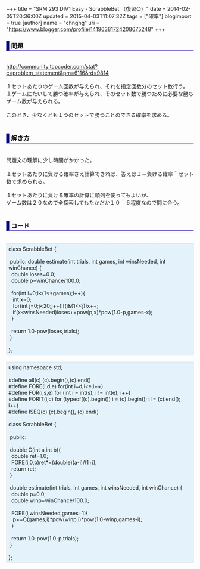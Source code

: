 +++
title = "SRM 293 DIV1 Easy - ScrabbleBet （復習○）"
date = 2014-02-05T20:36:00Z
updated = 2015-04-03T11:07:32Z
tags = ["確率"]
blogimport = true 
[author]
	name = "chngng"
	uri = "https://www.blogger.com/profile/14196381724208675248"
+++

<div dir="ltr" style="text-align: left;" trbidi="on"><h3 style="border-bottom: 2px solid slateblue; border-left: 8px solid navy; color: black; padding: 0px 0px 1px 5px;">問題 </h3><br /><a href="http://community.topcoder.com/stat?c=problem_statement&amp;pm=6116&amp;rd=9814" target="_blank">http://community.topcoder.com/stat?c=problem_statement&amp;pm=6116&amp;rd=9814</a><br /><br />１セットあたりのゲーム回数が与えられ、それを指定回数分のセット数行う。<br />１ゲームにたいして勝つ確率が与えられ、そのセット数で勝つために必要な勝ちゲーム数が与えられる。<br /><br />このとき、少なくとも１つのセットで勝つことのできる確率を求める。<br /><br /><h3 style="border-bottom: 2px solid slateblue; border-left: 8px solid navy; color: black; padding: 0px 0px 1px 5px;">解き方 </h3><br />問題文の理解に少し時間がかかった。<br /><br />１セットあたりに負ける確率さえ計算できれば、答えは１－負ける確率＾セット数で求められる。<br /><br />１セットあたりに負ける確率の計算に順列を使ってもよいが、<br />ゲーム数は２０なので全探索してもたかだか１０＾６程度なので間に合う。<br /><br /><h3 style="border-bottom: 2px solid slateblue; border-left: 8px solid navy; color: black; padding: 0px 0px 1px 5px;">コード </h3><br /><div style="background-color: #e3f2fb; border: 1px dotted #CCCCCC; padding: 5px;">class ScrabbleBet {<br /><br /><span class="Apple-tab-span" style="white-space: pre;"> </span>public: double estimate(int trials, int games, int winsNeeded, int winChance) {<br /><span class="Apple-tab-span" style="white-space: pre;">  </span>double loses=0.0;<br /><span class="Apple-tab-span" style="white-space: pre;">  </span>double p=winChance/100.0;<br /><br /><span class="Apple-tab-span" style="white-space: pre;">  </span>for(int i=0;i&lt;(1&lt;&lt;games);i++){<br /><span class="Apple-tab-span" style="white-space: pre;">   </span>int x=0;<br /><span class="Apple-tab-span" style="white-space: pre;">   </span>for(int j=0;j&lt;20;j++)if(i&amp;(1&lt;&lt;j))x++;<br /><span class="Apple-tab-span" style="white-space: pre;">   </span>if(x&lt;winsNeeded)loses+=pow(p,x)*pow(1.0-p,games-x);<br /><span class="Apple-tab-span" style="white-space: pre;">  </span>}<br /><br /><span class="Apple-tab-span" style="white-space: pre;">  </span>return 1.0-pow(loses,trials);<br /><span class="Apple-tab-span" style="white-space: pre;"> </span>}<br /><br />};</div><br /><div style="background-color: #e3f2fb; border: 1px dotted #CCCCCC; padding: 5px;">using namespace std;<br /><br />#define all(c) (c).begin(),(c).end()<br />#define FORE(i,d,e) for(int i=d;i&lt;e;i++)<br />#define FOR(i,s,e) for (int i = int(s); i != int(e); i++)<br />#define FORIT(i,c) for (typeof((c).begin()) i = (c).begin(); i != (c).end(); i++)<br />#define ISEQ(c) (c).begin(), (c).end()<br /><br />class ScrabbleBet {<br /><br /><span class="Apple-tab-span" style="white-space: pre;"> </span>public:<br /><br /><span class="Apple-tab-span" style="white-space: pre;"> </span>double C(int a,int b){<br /><span class="Apple-tab-span" style="white-space: pre;">  </span>double ret=1.0;<br /><span class="Apple-tab-span" style="white-space: pre;">  </span>FORE(i,0,b)ret*=(double)(a-i)/(1+i);<br /><span class="Apple-tab-span" style="white-space: pre;">  </span>return ret;<br /><span class="Apple-tab-span" style="white-space: pre;"> </span>}<br /><br /><span class="Apple-tab-span" style="white-space: pre;"> </span>double estimate(int trials, int games, int winsNeeded, int winChance) {<br /><span class="Apple-tab-span" style="white-space: pre;">  </span>double p=0.0;<br /><span class="Apple-tab-span" style="white-space: pre;">  </span>double winp=winChance/100.0;<br /><br /><span class="Apple-tab-span" style="white-space: pre;">  </span>FORE(i,winsNeeded,games+1){<br /><span class="Apple-tab-span" style="white-space: pre;">   </span>p+=C(games,i)*pow(winp,i)*pow(1.0-winp,games-i);<br /><span class="Apple-tab-span" style="white-space: pre;">  </span>}<br /><br /><span class="Apple-tab-span" style="white-space: pre;">  </span>return 1.0-pow(1.0-p,trials);<br /><span class="Apple-tab-span" style="white-space: pre;"> </span>}<br /><br />};</div></div>
